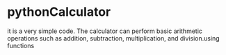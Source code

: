 # pythonCalculator
it is a very simple code.
The calculator can perform
basic arithmetic operations such as addition,
subtraction, multiplication, and division.using
functions
